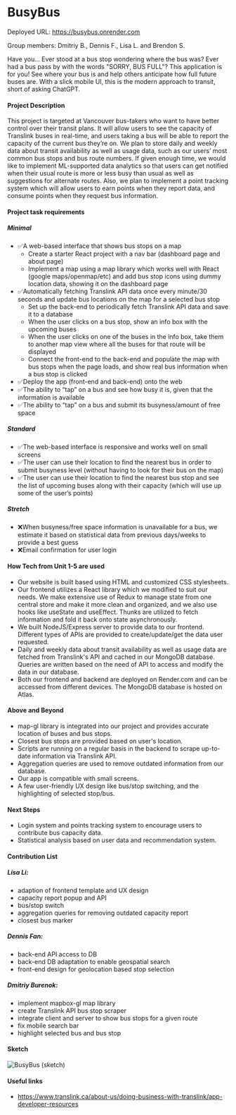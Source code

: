 # BusyBus
Deployed URL: https://busybus.onrender.com

Group members: Dmitriy B., Dennis F., Lisa L. and Brendon S.

Have you... Ever stood at a bus stop wondering where the bus was? Ever had a bus pass by with the words "SORRY, BUS FULL"? This application is for you! See where your bus is and help others anticipate how full future buses are. With a slick mobile UI, this is the modern approach to transit, short of asking ChatGPT.

#### Project Description

This project is targeted at Vancouver bus-takers who want to have better control over their transit plans. It will allow users to see the capacity of Translink buses in real-time, and users taking a bus will be able to report the capacity of the current bus they’re on. We plan to store daily and weekly data about transit availability as well as usage data, such as our users’ most common bus stops and bus route numbers. If given enough time, we would like to implement ML-supported data analytics so that users can get notified when their usual route is more or less busy than usual as well as suggestions for alternate routes. Also, we plan to implement a point tracking system which will allow users to earn points when they report data, and consume points when they request bus information.

#### Project task requirements

##### Minimal

- :white_check_mark:A web-based interface that shows bus stops on a map
  - Create a starter React project with a nav bar (dashboard page and about page)
  - Implement a map using a map library which works well with React (google maps/openmap/etc) and add bus stop icons using dummy location data, showing it on the dashboard page
- :white_check_mark:Automatically fetching Translink API data once every minute/30 seconds and update bus locations on the map for a selected bus stop
  - Set up the back-end to periodically fetch Translink API data and save it to a database
  - When the user clicks on a bus stop, show an info box with the upcoming buses
  - When the user clicks on one of the buses in the info box, take them to another map view where all the buses for that route will be displayed
  - Connect the front-end to the back-end and populate the map with bus stops when the page loads, and show real bus information when a bus stop is clicked
- :white_check_mark:Deploy the app (front-end and back-end) onto the web
- :white_check_mark:The ability to “tap” on a bus and see how busy it is, given that the information is available
- :white_check_mark:The ability to “tap” on a bus and submit its busyness/amount of free space

##### Standard

- :white_check_mark:The web-based interface is responsive and works well on small screens
- :white_check_mark:The user can use their location to find the nearest bus in order to submit busyness level (without having to look for their bus on the map)
- :white_check_mark:The user can use their location to find the nearest bus stop and see the list of upcoming buses along with their capacity (which will use up some of the user’s points)


##### Stretch

- :x:When busyness/free space information is unavailable for a bus, we estimate it based on statistical data from previous days/weeks to provide a best guess
- :x:Email confirmation for user login

#### How Tech from Unit 1-5 are used
- Our website is built based using HTML and customized CSS stylesheets.
- Our frontend utilizes a React library which we modified to suit our needs. We make extensive use of Redux to manage state from one central store and make it more clean and organized, and we also use hooks like useState and useEffect. Thunks are utilized to fetch information and fold it back onto state asynchronously.
- We built NodeJS/Express server to provide data to our frontend. Different types of APIs are provided to create/update/get the data user requested.
- Daily and weekly data about transit availability as well as usage data are fetched from Translink's API and cached in our MongoDB database. Queries are written based on the need of API to access and modify the data in our database.
- Both our frontend and backend are deployed on Render.com and can be accessed from different devices. The MongoDB database is hosted on Atlas.

#### Above and Beyond
- map-gl library is integrated into our project and provides accurate location of buses and bus stops.
- Closest bus stops are provided based on user's location.
- Scripts are running on a regular basis in the backend to scrape up-to-date information via Translink API.
- Aggregation queries are used to remove outdated information from our database.
- Our app is compatible with small screens.
- A few user-friendly UX design like bus/stop switching, and the highlighting of selected stop/bus.

  
#### Next Steps
- Login system and points tracking system to encourage users to contribute bus capacity data.
- Statistical analysis based on user data and recommendation system.


#### Contribution List
##### Lisa Li: 
- adaption of frontend template and UX design
- capacity report popup and API
- bus/stop switch
- aggregation queries for removing outdated capacity report
- closest bus marker
##### Dennis Fan:
- back-end API access to DB
- back-end DB adaptation to enable geospatial search
- front-end design for geolocation based stop selection
##### Dmitriy Burenok:
- implement mapbox-gl map library
- create Translink API bus stop scraper
- integrate client and server to show bus stops for a given route
- fix mobile search bar
- highlight selected bus and bus stop

#### Sketch

![BusyBus (sketch)](https://github.com/dburenok/cpsc-455-project/assets/8009732/b6e009bd-dd90-4033-9c2b-ee1489862caf)

#### Useful links

- https://www.translink.ca/about-us/doing-business-with-translink/app-developer-resources
